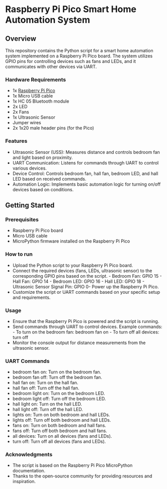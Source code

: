 # Raspberry Pi Pico Smart Home Automation System

## Overview
This repository contains the Python script for a smart home automation system implemented on a Raspberry Pi Pico board. The system utilizes GPIO pins for controlling devices such as fans and LEDs, and it communicates with other devices via UART.

### Hardware Requirements

- 1x [Raspberry Pi Pico](https://www.raspberrypi.org/products/raspberry-pi-pico/)
- 1x Micro USB cable
- 1x HC 05 Bluetooth module
- 2x LED
- 2x Fans
- 1x Ultrasonic Sensor
- Jumper wires
- 2x 1x20 male header pins (for the Pico)

### Features

- Ultrasonic Sensor (USS): Measures distance and controls bedroom fan and light based on proximity.
- UART Communication: Listens for commands through UART to control various devices.
- Device Control: Controls bedroom fan, hall fan, bedroom LED, and hall LED based on received commands.
- Automation Logic: Implements basic automation logic for turning on/off devices based on conditions.

## Getting Started

### Prerequisites

- Raspberry Pi Pico board
- Micro USB cable
- MicroPython firmware installed on the Raspberry Pi Pico

### How to run

- Upload the Python script to your Raspberry Pi Pico board.
- Connect the required devices (fans, LEDs, ultrasonic sensor) to the corresponding GPIO pins based on the script.
      - Bedroom Fan: GPIO 15
      - Hall Fan: GPIO 14
      - Bedroom LED: GPIO 16
      - Hall LED: GPIO 18
      - Ultrasonic Sensor Signal Pin: GPIO 0- Power up the Raspberry Pi Pico.
- Customize the script or UART commands based on your specific setup and requirements.

### Usage

- Ensure that the Raspberry Pi Pico is powered and the script is running.
- Send commands through UART to control devices. Example commands:
      - To turn on the bedroom fan: bedroom fan on
      - To turn off all devices: turn off
- Monitor the console output for distance measurements from the ultrasonic sensor.

### UART Commands

- bedroom fan on: Turn on the bedroom fan.
- bedroom fan off: Turn off the bedroom fan.
- hall fan on: Turn on the hall fan.
- hall fan off: Turn off the hall fan.
- bedroom light on: Turn on the bedroom LED.
- bedroom light off: Turn off the bedroom LED.
- hall light on: Turn on the hall LED.
- hall light off: Turn off the hall LED.
- lights on: Turn on both bedroom and hall LEDs.
- lights off: Turn off both bedroom and hall LEDs.
- fans on: Turn on both bedroom and hall fans.
- fans off: Turn off both bedroom and hall fans.
- all devices: Turn on all devices (fans and LEDs).
- turn off: Turn off all devices (fans and LEDs).

### Acknowledgments
- The script is based on the Raspberry Pi Pico MicroPython documentation.
- Thanks to the open-source community for providing resources and inspiration.
